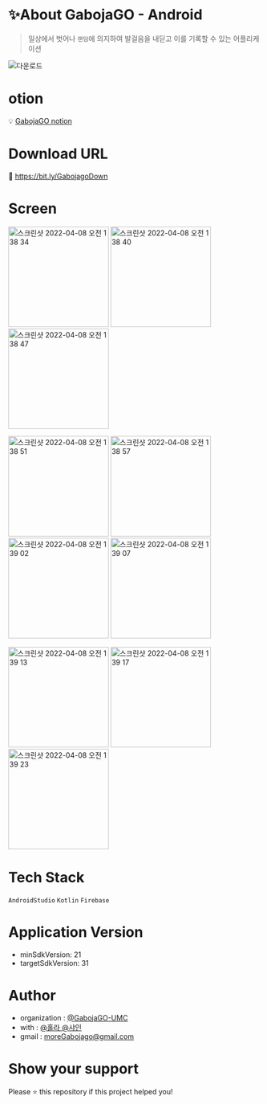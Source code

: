# ✨About GabojaGO - Android

> 일상에서 벗어나 ```랜덤```에 의지하여 발걸음을 내딛고 이를 기록할 수 있는 어플리케이션

![다운로드](https://user-images.githubusercontent.com/87413634/161967890-350621f7-e3b6-4dbb-8699-b3e9616803a8.png)

# otion
:bulb: [ GabojaGO notion ](https://bit.ly/Gabojago)


# Download URL
:bookmark_tabs: [ https://bit.ly/GabojagoDown ](https://bit.ly/GabojagoDown)


# Screen

<img width="200" alt="스크린샷 2022-04-08 오전 1 38 34" src="https://user-images.githubusercontent.com/77428876/162254155-b39e098d-d608-4272-b2c1-4bcac445d382.png">   <img width="200" alt="스크린샷 2022-04-08 오전 1 38 40" src="https://user-images.githubusercontent.com/77428876/162254158-1bc90a75-ace8-4681-bef1-9968c2ad02e4.png">   <img width="200" alt="스크린샷 2022-04-08 오전 1 38 47" src="https://user-images.githubusercontent.com/77428876/162254159-284c3c5d-fe97-4bf6-aef2-75302507fbab.png">

<img width="200" alt="스크린샷 2022-04-08 오전 1 38 51" src="https://user-images.githubusercontent.com/77428876/162254164-82562d00-dab0-46b7-9aa3-a695006900b0.png">   <img width="200" alt="스크린샷 2022-04-08 오전 1 38 57" src="https://user-images.githubusercontent.com/77428876/162254167-6146a7cd-5e65-4bbc-a87e-9a603e3e3cd5.png">   <img width="200" alt="스크린샷 2022-04-08 오전 1 39 02" src="https://user-images.githubusercontent.com/77428876/162254171-8c29cd4a-71f1-46cd-b556-aecdec5779f1.png">   <img width="200" alt="스크린샷 2022-04-08 오전 1 39 07" src="https://user-images.githubusercontent.com/77428876/162254174-0dadd1d6-ec1c-4c1a-aa1f-65f8ab58b1d0.png">

<img width="200" alt="스크린샷 2022-04-08 오전 1 39 13" src="https://user-images.githubusercontent.com/77428876/162254180-e7d39323-2e6c-4adb-910d-35a4df4df76f.png">   <img width="200" alt="스크린샷 2022-04-08 오전 1 39 17" src="https://user-images.githubusercontent.com/77428876/162254181-b0abb907-7e35-4572-8c3d-0979323c7930.png">   <img width="200" alt="스크린샷 2022-04-08 오전 1 39 23" src="https://user-images.githubusercontent.com/77428876/162254182-c4ddb141-713d-40c3-81be-9e37200ef4bb.png">


# Tech Stack
```AndroidStudio``` ```Kotlin``` ```Firebase```


# Application Version
+ minSdkVersion: 21
+ targetSdkVersion: 31


# Author
+ organization : [ @GabojaGO-UMC ](https://github.com/GabojaGO-UMC)
+ with : [ @홀라 ](https://github.com/chaeyoung103)  [ @샤인 ](https://github.com/jrary)
+ gmail : moreGabojago@gmail.com

# Show your support
Please ⭐️ this repository if this project helped you!
